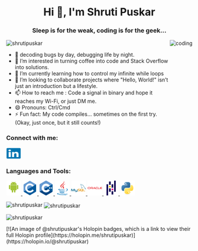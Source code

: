 <h1 align="center">Hi 👋, I'm Shruti Puskar</h1>
<h3 align="center">Sleep is for the weak, coding is for the geek...</h3>

<img align="right" alt="coding" height="400" src="https://mir-s3-cdn-cf.behance.net/project_modules/disp/601014116770475.6068beff4640a.gif">

<p align="left"> <img src="https://komarev.com/ghpvc/?username=shrutipuskar&label=Profile%20views&color=0e75b6&style=flat" alt="shrutipuskar" /> </p>

- 👋 decoding bugs by day, debugging life by night.
- 👀 I’m interested in  turning coffee into code and Stack Overflow into solutions.
- 🌱 I’m currently learning how to control my infinite while loops
- 💞️ I’m looking to collaborate projects where "Hello, World!" isn’t just an introduction but a lifestyle.
- 📫 How to reach me : Code a signal in binary and hope it reaches my Wi-Fi, or just DM me.
- 😄 Pronouns: Ctrl/Cmd
- ⚡ Fun fact: My code compiles... sometimes on the first try. (Okay, just once, but it still counts!)

<!---
ShruCipher/ShruCipher is a ✨ special ✨ repository because its `README.md` (this file) appears on your GitHub profile.
You can click the Preview link to take a look at your changes.
--->


<h3 align="left">Connect with me:</h3>
<p align="left">
<a href="https://www.linkedin.com/in/shruti-puskar/" target="blank"><img align="center" src="https://raw.githubusercontent.com/devicons/devicon/master/icons/linkedin/linkedin-original.svg" alt="shruti-puskar" height="30" width="40" /></a>
</p>

<h3 align="left">Languages and Tools:</h3>
<p align="left">
  <a href="https://developer.android.com" target="_blank" rel="noreferrer"> 
    <img src="https://raw.githubusercontent.com/devicons/devicon/master/icons/android/android-original-wordmark.svg" alt="android" width="40" height="40"/> 
  </a> 
  <a href="https://www.cprogramming.com/" target="_blank" rel="noreferrer"> 
    <img src="https://raw.githubusercontent.com/devicons/devicon/master/icons/c/c-original.svg" alt="c" width="40" height="40"/> 
  </a> 
  <a href="https://www.w3schools.com/cpp/" target="_blank" rel="noreferrer"> 
    <img src="https://raw.githubusercontent.com/devicons/devicon/master/icons/cplusplus/cplusplus-original.svg" alt="cplusplus" width="40" height="40"/> 
  </a> 
  <a href="https://www.java.com" target="_blank" rel="noreferrer"> 
    <img src="https://raw.githubusercontent.com/devicons/devicon/master/icons/java/java-original.svg" alt="java" width="40" height="40"/> 
  </a> 
  <a href="https://www.mysql.com/" target="_blank" rel="noreferrer"> 
    <img src="https://raw.githubusercontent.com/devicons/devicon/master/icons/mysql/mysql-original-wordmark.svg" alt="mysql" width="40" height="40"/> 
  </a> 
  <a href="https://www.oracle.com/" target="_blank" rel="noreferrer"> 
    <img src="https://raw.githubusercontent.com/devicons/devicon/master/icons/oracle/oracle-original.svg" alt="oracle" width="40" height="40"/> 
  </a> 
  <a href="https://pandas.pydata.org/" target="_blank" rel="noreferrer"> 
    <img src="https://raw.githubusercontent.com/devicons/devicon/2ae2a900d2f041da66e950e4d48052658d850630/icons/pandas/pandas-original.svg" alt="pandas" width="40" height="40"/> 
  </a> 
  <a href="https://www.python.org" target="_blank" rel="noreferrer"> 
    <img src="https://raw.githubusercontent.com/devicons/devicon/master/icons/python/python-original.svg" alt="python" width="40" height="40"/> 
  </a> 
</p>

<p><img align="left" src="https://github-readme-stats.vercel.app/api/top-langs?username=shrutipuskar&show_icons=true&locale=en&layout=compact" alt="shrutipuskar" /></p>

<p>&nbsp;<img align="center" src="https://github-readme-stats.vercel.app/api?username=shrutipuskar&show_icons=true&locale=en" alt="shrutipuskar" /></p>

<p><img align="center" src="https://github-readme-streak-stats.herokuapp.com/?user=shrutipuskar&" alt="shrutipuskar" /></p>
[![An image of @shrutipuskar's Holopin badges, which is a link to view their full Holopin profile](https://holopin.me/shrutipuskar)](https://holopin.io/@shrutipuskar)
